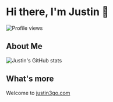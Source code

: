 # Hi there, I'm Justin 👋

![Profile views](https://komarev.com/ghpvc/?username=Justin3go&color=646CFF&style=for-the-badge&label=PROFILE+VIEWS&logo=github)

## About Me

![Justin's GitHub stats](https://github-readme-stats.vercel.app/api?username=Justin3go&show_icons=true&theme=light)

## What's more

Welcome to [justin3go.com](https://justin3go.com)
